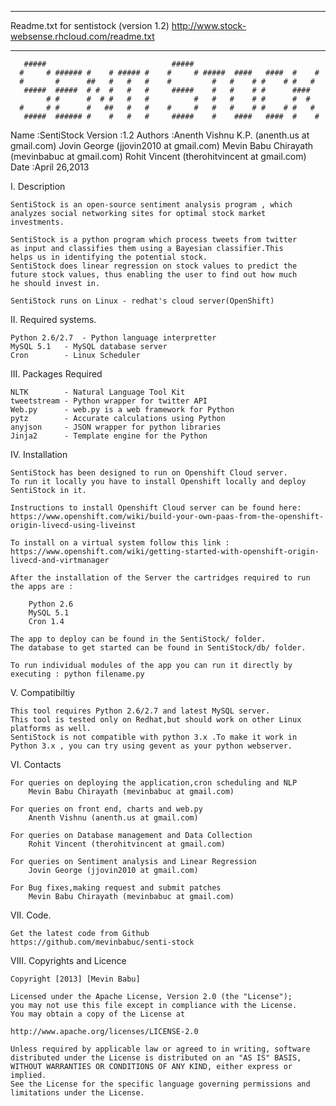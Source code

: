 *************************************************************************
Readme.txt for sentistock (version 1.2)
http://www.stock-websense.rhcloud.com/readme.txt
*************************************************************************


       #####                            #####                             
      #     # ###### #    # ##### #    #     # #####  ####   ####  #    # 
      #       #      ##   #   #   #    #         #   #    # #    # #   #  
       #####  #####  # #  #   #   #     #####    #   #    # #      ####   
            # #      #  # #   #   #          #   #   #    # #      #  #   
      #     # #      #   ##   #   #    #     #   #   #    # #    # #   #  
       #####  ###### #    #   #   #     #####    #    ####   ####  #    # 



Name	:SentiStock
Version	:1.2
Authors	:Anenth Vishnu K.P. (anenth.us at gmail.com)
		 Jovin George (jjovin2010 at gmail.com)
		 Mevin Babu Chirayath (mevinbabuc at gmail.com)
		 Rohit Vincent (therohitvincent at gmail.com)
Date	:April 26,2013

I.	Description
	
	SentiStock is an open-source sentiment analysis program , which 
	analyzes social networking sites for optimal stock market 
	investments.

	SentiStock is a python program which process tweets from twitter 
	as input and classifies them using a Bayesian classifier.This 
	helps us in identifying the potential stock.
	SentiStock does linear regression on stock values to predict the 
	future stock values, thus enabling the user to find out how much 
	he should invest in.
	
	SentiStock runs on Linux - redhat's cloud server(OpenShift)

II.	Required systems.

	Python 2.6/2.7	- Python language interpretter
	MySQL 5.1	- MySQL database server
	Cron		- Linux Scheduler

III.	Packages Required
	
	NLTK		- Natural Language Tool Kit
	tweetstream	- Python wrapper for twitter API
	Web.py		- web.py is a web framework for Python
	pytz		- Accurate calculations using Python
	anyjson		- JSON wrapper for python libraries
	Jinja2		- Template engine for the Python
	
IV.	Installation

	SentiStock has been designed to run on Openshift Cloud server.
	To run it locally you have to install Openshift locally and deploy
	SentiStock in it.
	
	Instructions to install Openshift Cloud server can be found here:
	https://www.openshift.com/wiki/build-your-own-paas-from-the-openshift-origin-livecd-using-liveinst
	
	To install on a virtual system follow this link :
	https://www.openshift.com/wiki/getting-started-with-openshift-origin-livecd-and-virtmanager

	After the installation of the Server the cartridges required to run the apps are : 
	
		Python 2.6
		MySQL 5.1
		Cron 1.4

	The app to deploy can be found in the SentiStock/ folder.
	The database to get started can be found in SentiStock/db/ folder.

	To run individual modules of the app you can run it directly by 
	executing : python filename.py

V.	Compatibiltiy

	This tool requires Python 2.6/2.7 and latest MySQL server.
	This tool is tested only on Redhat,but should work on other Linux 
	platforms as well.
	SentiStock is not compatible with python 3.x .To make it work in 
	Python 3.x , you can try using gevent as your python webserver.


VI.	Contacts

	For queries on deploying the application,cron scheduling and NLP
		Mevin Babu Chirayath (mevinbabuc at gmail.com)
	
	For queries on front end, charts and web.py
		Anenth Vishnu (anenth.us at gmail.com)

	For queries on Database management and Data Collection
		Rohit Vincent (therohitvincent at gmail.com)

	For queries on Sentiment analysis and Linear Regression
		Jovin George (jjovin2010 at gmail.com)
	
	For Bug fixes,making request and submit patches
		Mevin Babu Chirayath (mevinbabuc at gmail.com)

VII.	Code.

	Get the latest code from Github 
	https://github.com/mevinbabuc/senti-stock

VIII.	Copyrights and Licence


	Copyright [2013] [Mevin Babu]

	Licensed under the Apache License, Version 2.0 (the "License");
	you may not use this file except in compliance with the License.
	You may obtain a copy of the License at

	http://www.apache.org/licenses/LICENSE-2.0

	Unless required by applicable law or agreed to in writing, software
	distributed under the License is distributed on an "AS IS" BASIS,
	WITHOUT WARRANTIES OR CONDITIONS OF ANY KIND, either express or implied.
	See the License for the specific language governing permissions and
	limitations under the License.
